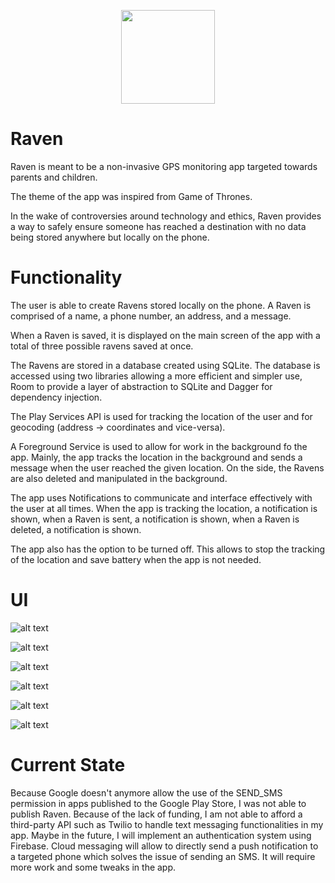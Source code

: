 <p align="center">
  <img width="150" height="150" src="https://github.com/AmineToualbi/Raven/blob/master/app/src/main/res/drawable/ravenlogo.png">
</p>

# Raven

Raven is meant to be a non-invasive GPS monitoring app targeted towards parents and children. 

The theme of the app was inspired from Game of Thrones.

In the wake of controversies around technology and ethics, Raven provides a way to safely ensure someone has reached a destination with no data being stored anywhere but locally on the phone. 


# Functionality

The user is able to create Ravens stored locally on the phone. A Raven is comprised of a name, a phone number, an address, and a message. 

When a Raven is saved, it is displayed on the main screen of the app with a total of three possible ravens saved at once. 

The Ravens are stored in a database created using SQLite. The database is accessed using two libraries allowing a more efficient and simpler use, Room to provide a layer of abstraction to SQLite and Dagger for dependency injection. 

The Play Services API is used for tracking the location of the user and for geocoding (address -> coordinates and vice-versa). 

A Foreground Service is used to allow for work in the background fo the app. Mainly, the app tracks the location in the background and sends a message when the user reached the given location. On the side, the Ravens are also deleted and manipulated in the background. 

The app uses Notifications to communicate and interface effectively with the user at all times. When the app is tracking the location, a notification is shown, when a Raven is sent, a notification is shown, when a Raven is deleted, a notification is shown. 

The app also has the option to be turned off. This allows to stop the tracking of the location and save battery when the app is not needed. 

# UI

![alt text](http://image.noelshack.com/fichiers/2019/18/1/1556563468-raven1.png)

![alt text](http://image.noelshack.com/fichiers/2019/18/1/1556563468-raven2.png)

![alt text](http://image.noelshack.com/fichiers/2019/18/1/1556563468-raven3.png)

![alt text](http://image.noelshack.com/fichiers/2019/18/1/1556563468-raven4.png)

![alt text](http://image.noelshack.com/fichiers/2019/18/1/1556563468-raven5.png)

![alt text](http://image.noelshack.com/fichiers/2019/18/1/1556563468-raven6.png)


# Current State

Because Google doesn't anymore allow the use of the SEND_SMS permission in apps published to the Google Play Store, I was not able to publish Raven. 
Because of the lack of funding, I am not able to afford a third-party API such as Twilio to handle text messaging functionalities in my app. 
Maybe in the future, I will implement an authentication system using Firebase. Cloud messaging will allow to directly send a push notification to a targeted phone which solves the issue of sending an SMS. It will require more work and some tweaks in the app.  

